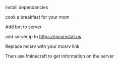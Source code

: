 install dependancies

cook a breakfast for your mom

Add bot to server 

add server ip to https://mcsrvstat.us

Replace mcsrv with your mcsrv link

Then use !minecraft to get information on the server